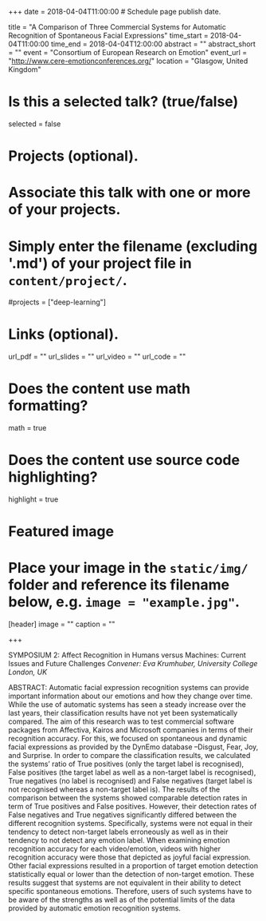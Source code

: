 +++
date = 2018-04-04T11:00:00  # Schedule page publish date.

title = "A Comparison of Three Commercial Systems for Automatic Recognition of Spontaneous Facial Expressions"
time_start = 2018-04-04T11:00:00
time_end = 2018-04-04T12:00:00
abstract = ""
abstract_short = ""
event = "Consortium of European Research on Emotion"
event_url = "http://www.cere-emotionconferences.org/"
location = "Glasgow, United Kingdom"

# Is this a selected talk? (true/false)
selected = false

# Projects (optional).
#   Associate this talk with one or more of your projects.
#   Simply enter the filename (excluding '.md') of your project file in `content/project/`.
#projects = ["deep-learning"]

# Links (optional).
url_pdf = ""
url_slides = ""
url_video = ""
url_code = ""

# Does the content use math formatting?
math = true

# Does the content use source code highlighting?
highlight = true

# Featured image
# Place your image in the `static/img/` folder and reference its filename below, e.g. `image = "example.jpg"`.
[header]
image = ""
caption = ""

+++

SYMPOSIUM 2: Affect Recognition in Humans versus Machines: Current Issues and Future Challenges
*Convener: Eva Krumhuber, University College London, UK*

ABSTRACT: Automatic facial expression recognition systems can provide important information about our emotions and how they change over time. While the use of automatic systems has seen a steady increase over the last years, their classification results have not yet been systematically compared. The aim of this research was to test commercial software packages from Affectiva, Kairos and Microsoft companies in terms of their recognition accuracy. For this, we focused on spontaneous and dynamic facial expressions as provided by the DynEmo database –Disgust, Fear, Joy, and Surprise. In order to compare the classification results, we calculated the systems’ ratio of True positives (only the target label is recognised), False positives (the target label as well as a non-target label is recognised), True negatives (no label is recognised) and False negatives (target label is not recognised whereas a non-target label is).
The results of the comparison between the systems showed comparable detection rates in term of True positives and False positives. However, their detection rates of False negatives and True negatives significantly differed between the different recognition systems. Specifically, systems were not equal in their tendency to detect non-target labels erroneously as well as in their tendency to not detect any emotion label. When examining emotion recognition accuracy for each video/emotion, videos with higher recognition accuracy were those that depicted as joyful facial expression. Other facial expressions resulted in a proportion of target emotion detection statistically equal or lower than the detection of non-target emotion.
These results suggest that systems are not equivalent in their ability to detect specific spontaneous emotions. Therefore, users of such systems have to be aware of the strengths as well as of the potential limits of the data provided by automatic emotion recognition systems.
